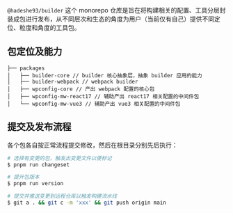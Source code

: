 `@hadeshe93/builder` 这个 monorepo 仓库是旨在将构建相关的配置、工具分层封装成包进行发布，从不同层次和生态的角度为用户（当前仅有自己）提供不同定位、粒度和角度的工具包。

## 包定位及能力

```
├── packages
│   ├── builder-core // builder 核心抽象层，抽象 builder 应用的能力
│   ├── builder-webpack // webpack builder
│   ├── wpconfig-core // 产出 webpack 配置的核心包
│   ├── wpconfig-mw-react17 // 辅助产出 react17 相关配置的中间件包
│   └── wpconfig-mw-vue3 // 辅助产出 vue3 相关配置的中间件包
```

## 提交及发布流程

各个包各自按正常流程提交修改，然后在根目录分别先后执行：

```bash
# 选择有变更的包，触发出变更文件以便标记
$ pnpm run changeset

# 提升包版本
$ pnpm run version

# 提交并推送变更到远程仓库以触发构建流水线
$ git a . && git c -m 'xxx' && git push origin main
```
